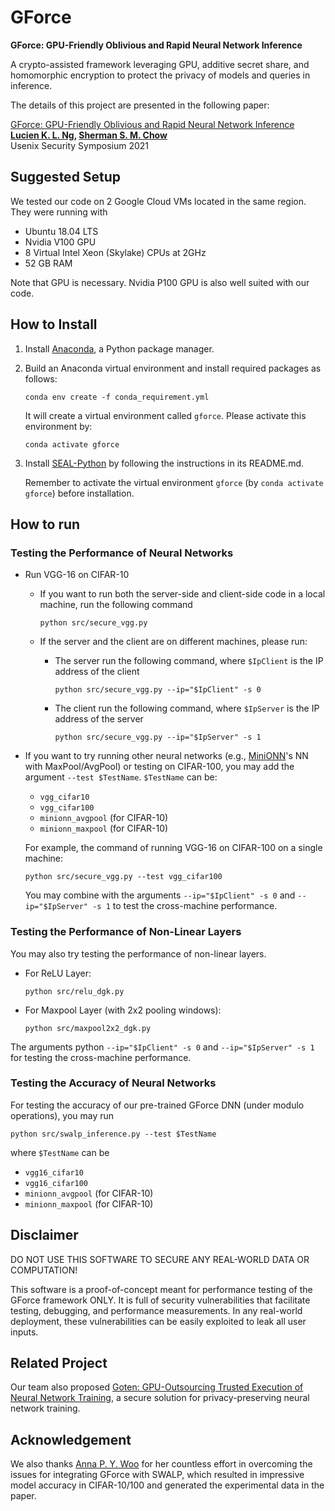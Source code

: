 # GForce
**GForce: GPU-Friendly Oblivious and Rapid Neural Network Inference**

A crypto-assisted framework leveraging GPU, additive secret share, and homomorphic encryption to protect the privacy of models and queries in inference.

The details of this project are presented in the following paper:

[GForce: GPU-Friendly Oblivious and Rapid Neural Network Inference](https://www.usenix.org/system/files/sec21fall-ng.pdf) <br>
**[Lucien K. L. Ng](https://lucieno.github.io/), [Sherman S. M. Chow](https://staff.ie.cuhk.edu.hk/~smchow/)** <br>
Usenix Security Symposium 2021


## Suggested Setup
We tested our code on 2 Google Cloud VMs located in the same region. They were running with
- Ubuntu 18.04 LTS
- Nvidia V100 GPU
- 8 Virtual Intel Xeon (Skylake) CPUs at 2GHz
- 52 GB RAM

Note that GPU is necessary. Nvidia P100 GPU is also well suited with our code.

## How to Install
1. Install [Anaconda](https://www.anaconda.com/), a Python package manager.

2. Build an Anaconda virtual environment and install required packages as follows:

       conda env create -f conda_requirement.yml

    It will create a virtual environment called `gforce`. Please activate this environment by:

       conda activate gforce
  
3. Install [SEAL-Python](https://github.com/Lucieno/SEAL-Python/tree/master) by following the instructions in its README.md. 

    Remember to activate the virtual environment `gforce` (by `conda activate gforce`) before installation.

## How to run

### Testing the Performance of Neural Networks
- Run VGG-16 on CIFAR-10

    - If you want to run both the server-side and client-side code in a local machine, run the following command

          python src/secure_vgg.py

    - If the server and the client are on different machines, please run:

        * The server run the following command, where `$IpClient` is the IP address of the client

              python src/secure_vgg.py --ip="$IpClient" -s 0

        * The client run the following command, where `$IpServer` is the IP address of the server

              python src/secure_vgg.py --ip="$IpServer" -s 1

- If you want to try running other neural networks (e.g., [MiniONN](https://eprint.iacr.org/2017/452)'s NN with MaxPool/AvgPool) or testing on CIFAR-100, 
    you may add the argument `--test $TestName`.
    `$TestName` can be: 
    - `vgg_cifar10`
    - `vgg_cifar100`
    - `minionn_avgpool` (for CIFAR-10)
    - `minionn_maxpool` (for CIFAR-10)

    For example, the command of running VGG-16 on CIFAR-100 on a single machine:

      python src/secure_vgg.py --test vgg_cifar100

    You may combine with the arguments `--ip="$IpClient" -s 0` and `--ip="$IpServer" -s 1` to test the cross-machine performance.

### Testing the Performance of Non-Linear Layers

You may also try testing the performance of non-linear layers.

- For ReLU Layer:

      python src/relu_dgk.py

- For Maxpool Layer (with 2x2 pooling windows):

      python src/maxpool2x2_dgk.py

The arguments python `--ip="$IpClient" -s 0` and `--ip="$IpServer" -s 1` for testing the cross-machine performance.

### Testing the Accuracy of Neural Networks
For testing the accuracy of our pre-trained GForce DNN (under modulo operations), you may run

    python src/swalp_inference.py --test $TestName

where `$TestName` can be 
- `vgg16_cifar10`
- `vgg16_cifar100`
- `minionn_avgpool` (for CIFAR-10)
- `minionn_maxpool` (for CIFAR-10)


## Disclaimer
DO NOT USE THIS SOFTWARE TO SECURE ANY REAL-WORLD DATA OR COMPUTATION!

This software is a proof-of-concept meant for performance testing of the GForce framework ONLY. It is full of security vulnerabilities that facilitate testing, debugging, and performance measurements. In any real-world deployment, these vulnerabilities can be easily exploited to leak all user inputs.

## Related Project
Our team also proposed [Goten: GPU-Outsourcing Trusted Execution of Neural Network Training](https://github.com/goten-team/Goten), a secure solution for privacy-preserving neural network training.

## Acknowledgement
We also thanks [Anna P. Y. Woo](https://github.com/woopuiyung) for her countless effort in overcoming the issues for integrating GForce with SWALP, which resulted in impressive model accuracy in CIFAR-10/100 and generated the experimental data in the paper.

